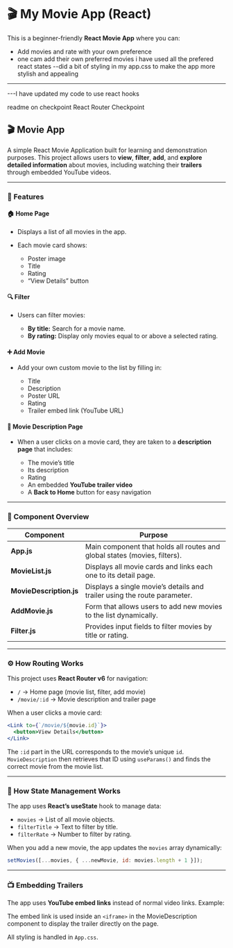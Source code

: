 # 🎬 My Movie App (React)

This is a beginner-friendly **React Movie App** where you can:
- Add movies and rate with your own preference
- one cam add their own preferred movies
i have used all the prefered react states 
--did a bit of styling in my app.css to make the app more stylish and appealing

---


---I have updated my code to use react hooks 


readme on checkpoint React Router Checkpoint

## 🎬 Movie App

A simple React Movie Application built for learning and demonstration purposes.
This project allows users to **view**, **filter**, **add**, and **explore detailed information** about movies, including watching their **trailers** through embedded YouTube videos.

---

### 🚀 Features

#### 🏠 Home Page

* Displays a list of all movies in the app.
* Each movie card shows:

  * Poster image
  * Title
  * Rating
  * “View Details” button

#### 🔍 Filter

* Users can filter movies:

  * **By title:** Search for a movie name.
  * **By rating:** Display only movies equal to or above a selected rating.

#### ➕ Add Movie

* Add your own custom movie to the list by filling in:

  * Title
  * Description
  * Poster URL
  * Rating
  * Trailer embed link (YouTube URL)

#### 🎥 Movie Description Page

* When a user clicks on a movie card, they are taken to a **description page** that includes:

  * The movie’s title
  * Its description
  * Rating
  * An embedded **YouTube trailer video**
  * A **Back to Home** button for easy navigation

---

### 🧩 Component Overview

| Component               | Purpose                                                                   |
| ----------------------- | ------------------------------------------------------------------------- |
| **App.js**              | Main component that holds all routes and global states (movies, filters). |
| **MovieList.js**        | Displays all movie cards and links each one to its detail page.           |
| **MovieDescription.js** | Displays a single movie’s details and trailer using the route parameter.  |
| **AddMovie.js**         | Form that allows users to add new movies to the list dynamically.         |
| **Filter.js**           | Provides input fields to filter movies by title or rating.                |

---

### ⚙️ How Routing Works

This project uses **React Router v6** for navigation:

* `/` → Home page (movie list, filter, add movie)
* `/movie/:id` → Movie description and trailer page

When a user clicks a movie card:

```jsx
<Link to={`/movie/${movie.id}`}>
  <button>View Details</button>
</Link>
```

The `:id` part in the URL corresponds to the movie’s unique `id`.
`MovieDescription` then retrieves that ID using `useParams()` and finds the correct movie from the movie list.

---

### 🧠 How State Management Works

The app uses **React’s useState** hook to manage data:

* `movies` → List of all movie objects.
* `filterTitle` → Text to filter by title.
* `filterRate` → Number to filter by rating.

When you add a new movie, the app updates the `movies` array dynamically:

```js
setMovies([...movies, { ...newMovie, id: movies.length + 1 }]);
```

---

### 📺 Embedding Trailers

The app uses **YouTube embed links** instead of normal video links.
Example:

The embed link is used inside an `<iframe>` in the MovieDescription component to display the trailer directly on the page.

All styling is handled in `App.css`.







